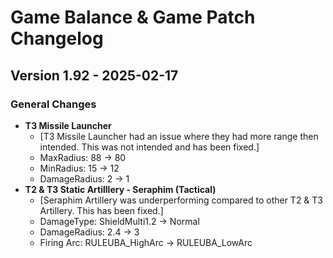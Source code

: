 # Game Balance & Game Patch Changelog

## Version 1.92 - 2025-02-17
### General Changes
- **T3 Missile Launcher**
    - [T3 Missile Launcher had an issue where they had more range then intended. This was not intended and has been fixed.]
    - MaxRadius: 88 -> 80
    - MinRadius: 15 -> 12
    - DamageRadius: 2 -> 1
- **T2 & T3 Static Artilllery - Seraphim (Tactical)**
    - [Seraphim Artillery was underperforming compared to other T2 & T3 Artillery. This has been fixed.]
    - DamageType: ShieldMulti1.2 -> Normal
    - DamageRadius: 2.4 -> 3
    - Firing Arc: RULEUBA_HighArc -> RULEUBA_LowArc

